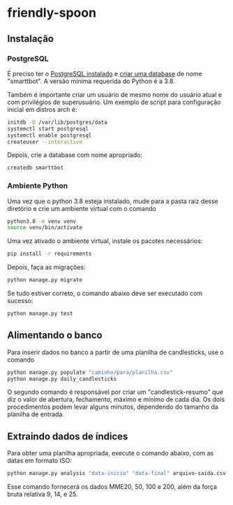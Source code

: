 # friendly-spoon

## Instalação

### PostgreSQL
É preciso ter o [PostgreSQL instalado](https://www.postgresql.org/download/) e [criar uma database](https://wiki.archlinux.org/index.php/PostgreSQL#Initial_configuration) de nome "smarttbot". A versão mínima requerida do Python é a 3.8.

Também é importante criar um usuário de mesmo nome do usuário atual e com privilégios de superusuário. Um exemplo de script para configuração inicial em distros arch é:

```bash
initdb -D /var/lib/postgres/data
systemctl start postgresql
systemctl enable postgresql
createuser --interactive
```

Depois, crie a database com nome apropriado:
```bash
createdb smarttbot
```

### Ambiente Python
Uma vez que o python 3.8 esteja instalado, mude para a pasta raiz desse diretório e crie um ambiente virtual com o comando
```bash
python3.8 -m venv venv
source venv/bin/activate
```

Uma vez ativado o ambiente virtual, instale os pacotes necessários:
```bash
pip install -r requirements
```

Depois, faça as migrações:
```bash
python manage.py migrate
```

Se tudo estiver correto, o comando abaixo deve ser executado com sucesso:
```bash
python manage.py test
```

## Alimentando o banco
Para inserir dados no banco a partir de uma planilha de candlesticks, use o comando
```bash
python manage.py populate "caminho/para/planilha.csv"
python manage.py daily_candlesticks
```

O segundo comando é responsável por criar um "candlestick-resumo" que diz o valor de abertura, fechamento, máximo e mínimo de cada dia. Os dois procedimentos podem levar alguns minutos, dependendo do tamanho da planilha de entrada.

## Extraindo dados de índices

Para obter uma planilha apropriada, execute o comando abaixo, com as datas em formato ISO:

```bash
python manage.py analysis "data-inicio" "data-final" arquivo-saida.csv
```

Esse comando fornecerá os dados MME20, 50, 100 e 200, além da força bruta relativa 9, 14, e 25.
